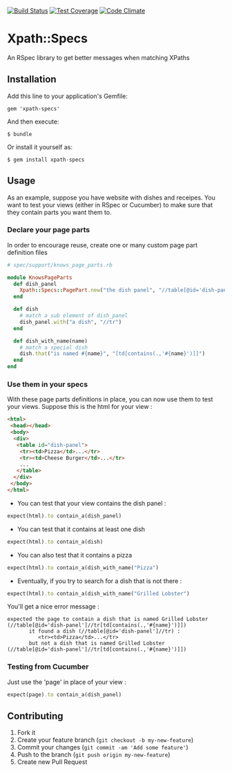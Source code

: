 [![Build Status](https://travis-ci.org/philou/xpath-specs.svg?branch=master)](https://travis-ci.org/philou/xpath-specs) [![Test Coverage](https://codeclimate.com/github/philou/xpath-specs/badges/coverage.svg)](https://codeclimate.com/github/philou/xpath-specs) [![Code Climate](https://codeclimate.com/github/philou/xpath-specs/badges/gpa.svg)](https://codeclimate.com/github/philou/xpath-specs)

# Xpath::Specs

An RSpec library to get better messages when matching XPaths

## Installation

Add this line to your application's Gemfile:

    gem 'xpath-specs'

And then execute:

    $ bundle

Or install it yourself as:

    $ gem install xpath-specs

## Usage

As an example, suppose you have website with dishes and receipes. You want to test your views (either in RSpec or Cucumber) to make sure that they contain parts you want them to.

### Declare your page parts

In order to encourage reuse, create one or many custom page part definition files

```ruby
# spec/support/knows_page_parts.rb

module KnowsPageParts
  def dish_panel
    Xpath::Specs::PagePart.new("the dish panel", "//table[@id='dish-panel']")
  end

  def dish
    # match a sub element of dish_panel
    dish_panel.with("a dish", "//tr")
  end

  def dish_with_name(name)
    # match a special dish
    dish.that("is named #{name}", "[td[contains(.,'#{name}')]]")
  end
end

```

### Use them in your specs

With these page parts definitions in place, you can now use them to test your views. Suppose this is the html for your view :

```html
<html>
 <head></head>
 <body>
  <div>
   <table id="dish-panel">
    <tr><td>Pizza</td>...</tr>
    <tr><td>Cheese Burger</td>...</tr>
    ...
   </table>
  </div>
 </body>
</html>
```

* You can test that your view contains the dish panel :

```ruby
expect(html).to contain_a(dish_panel)
```

* You can test that it contains at least one dish

```ruby
expect(html).to contain_a(dish)
```

* You can also test that it contains a pizza

```ruby
expect(html).to contain_a(dish_with_name("Pizza")
```

* Eventually, if you try to search for a dish that is not there :

```ruby
expect(html).to contain_a(dish_with_name("Grilled Lobster")
```

You'll get a nice error message :

```
expected the page to contain a dish that is named Grilled Lobster (//table[@id='dish-panel']//tr[td[contains(.,'#{name}')]])
       it found a dish (//table[@id='dish-panel']//tr) :
          <tr><td>Pizza</td>...</tr>
       but not a dish that is named Grilled Lobster (//table[@id='dish-panel']//tr[td[contains(.,'#{name}')]])
```

### Testing from Cucumber

Just use the 'page' in place of your view :

```ruby
expect(page).to contain_a(dish_panel)
```

## Contributing

1. Fork it
2. Create your feature branch (`git checkout -b my-new-feature`)
3. Commit your changes (`git commit -am 'Add some feature'`)
4. Push to the branch (`git push origin my-new-feature`)
5. Create new Pull Request

